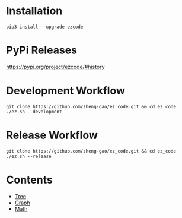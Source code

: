 # Installation

```
pip3 install --upgrade ezcode
```

# PyPi Releases

https://pypi.org/project/ezcode/#history


# Development Workflow
```
git clone https://github.com/zheng-gao/ez_code.git && cd ez_code
./ez.sh --development
```

# Release Workflow

```
git clone https://github.com/zheng-gao/ez_code.git && cd ez_code
./ez.sh --release
```

# Contents
* [Tree](src/ezcode/tree/tree.md)
* [Graph](src/ezcode/graph/graph.md)
* [Math](src/ezcode/math/math.md)


